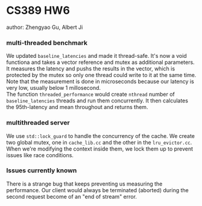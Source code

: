 # CS389 HW6
author: Zhengyao Gu, Albert Ji

### multi-threaded benchmark
We updated `baseline_latencies` and made it thread-safe. It's now a void functiona and takes a vector reference and mutex as additional parameters.\
 It measures the latency and pushs the results in the vector, which is protected by the mutex so only one thread could write to it at the same time. Note that the measurement is done in microseconds because our latency is very low, usually below 1 millosecond.\
 The function `threaded_performance` would create `nthread` number of `baseline_latencies` threads and run them concurrently. It then calculates the 95th-latency and mean throughout and returns them.
 
 ### multithreaded server
We use `std::lock_guard` to handle the concurrency of the cache. We create two global mutex, one in `cache_lib.cc` and the other in the `lru_evictor.cc`. When we're modifying the context inside them, we lock them up to prevent issues like race conditions. 

### Issues currently known
There is a strange bug that keeps preventing us measuring the performance. Our client would always be terminated (aborted) during the second request become of an "end of stream" error.
